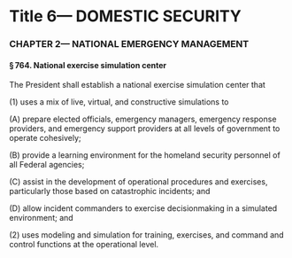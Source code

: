 
# Title 6— DOMESTIC SECURITY
### CHAPTER 2— NATIONAL EMERGENCY MANAGEMENT
#### § 764. National exercise simulation center

The President shall establish a national exercise simulation center that

(1) uses a mix of live, virtual, and constructive simulations to

(A) prepare elected officials, emergency managers, emergency response providers, and emergency support providers at all levels of government to operate cohesively;

(B) provide a learning environment for the homeland security personnel of all Federal agencies;

(C) assist in the development of operational procedures and exercises, particularly those based on catastrophic incidents; and

(D) allow incident commanders to exercise decisionmaking in a simulated environment; and

(2) uses modeling and simulation for training, exercises, and command and control functions at the operational level.
